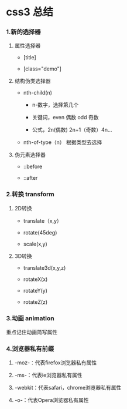 # css3 总结

### 1.新的选择器

1. 属性选择器
   
   - [title]
   
   - [class="demo"]

2. 结构伪类选择器
   
   - nth-child(n)
     
     - n-数字，选择第几个
     
     - 关键词，even 偶数 odd 奇数
     
     - 公式，2n(偶数) 2n+1（奇数）4n...
   
   - nth-of-tyoe（n） 根据类型去选择

3. 伪元素选择器
   
   - ::before
   
   - ::after

### 2.转换 transform

1. 2D转换
   
   - translate（x,y）
   
   - rotate(45deg)
   
   - scale(x,y)

2. 3D转换
   
   - translate3d(x,y,z)
   
   - rotateX(x)
   
   - rotateY(y)
   
   - rotateZ(z)

### 3.动画 animation

重点记住动画简写属性

### 4.浏览器私有前缀

1. -moz-：代表firefox浏览器私有属性

2. -ms-：代表ie浏览器私有属性

3. -webkit：代表safari，chrome浏览器私有属性

4. -o-：代表Opera浏览器私有属性
